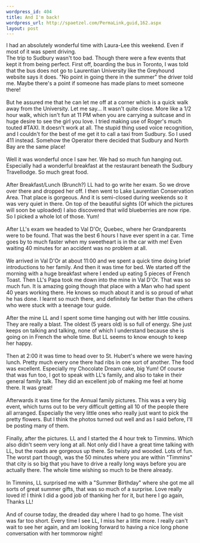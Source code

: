 ```yaml
--- 
wordpress_id: 404
title: And I'm back!
wordpress_url: http://spaetzel.com/PermaLink,guid,162.aspx
layout: post
---
```

I had an absolutely wonderful time with Laura-Lee this weekend. Even if most of it was spent driving.<br />
        The trip to Sudbury wasn't too bad. Though there were a few events that kept it from
        being perfect. First off, boarding the bus in Toronto, I was told that the bus does
        not go to Laurentian University like the Greyhound website says it does. "No point
        in going there in the summer" the driver told me. Maybe there's a point if someone
        has made plans to meet someone there!
        <br />
        <!--more-->
        <br />
        But he assured me that he can let me off at a corner which is a quick walk away from
        the University. Let me say... It wasn't quite close. More like a 1/2 hour walk, which
        isn't fun at 11 PM when you are carrying a suitcase and in huge desire to see the
        girl you love. I tried making use of Roger's much touted #TAXI. It doesn't work at
        all. The stupid thing used voice recognition, and I couldn't for the best of me get
        it to call a taxi from Sudbury. So I used 411 instead. Somehow the Operator there
        decided that Sudbury and North Bay are the same place!<br />
        <br />
        Well it was wonderful once I saw her. We had so much fun hanging out. Especially had
        a wonderful breakfast at the restaurant beneath the Sudbury Travellodge. So much great
        food.
        <br />
        <br />
        After Breakfast/Lunch (Brunch?) LL had to go write her exam. So we drove over there
        and dropped her off. I then went to Lake Laurentian Conservation Area. That place
        is gorgeous. And it is semi-closed during weekends so it was very quiet in there.
        On top of the beautiful sights (Of which the pictures will soon be uploaded) I also
        discovered that wild blueberries are now ripe. So I picked a whole lot of those. Yum!<br />
        <br />
        After LL's exam we headed to Val D'Or, Quebec, where her Grandparents were to be found.
        That was the best 6 hours I have ever spent in a car. Time goes by to much faster
        when my sweetheart is in the car with me! Even waiting 40 minutes for an accident
        was no problem at all.
        <br />
        <br />
        We arrived in Val D'Or at about 11:00 and we spent a quick time doing brief introductions
        to her family. And then it was time for bed. We started off the morning with a huge
        breakfast where I ended up eating 5 pieces of French Toast. Then LL's Papa took me
        down into the mine in Val D'Or. That was so much fun. It is amazing going though that
        place with a Man who had spent 40 years working there. He knows so much about it and
        is so proud of what he has done. I learnt so much there, and definitely far better
        than the others who were stuck with a teenage tour guide.<br />
        <br />
        After the mine LL and I spent some time hanging out with her little cousins. They
        are really a blast. The oldest (5 years old) is so full of energy. She just keeps
        on talking and talking, none of which I understand because she is going on in French
        the whole time. But LL seems to know enough to keep her happy.
        <br />
        <br />
        Then at 2:00 it was time to head over to St. Hubert's where we were having lunch.
        Pretty much every one there had ribs in one sort of another. The food was excellent.
        Especially my Chocolate Dream cake, big Yum! Of course that was fun too, I got to
        speak with LL's family, and also to take in their general family talk. They did an
        excellent job of making me feel at home there. It was great!<br />
        <br />
        Afterwards it was time for the Annual family pictures. This was a very big event,
        which turns out to be very difficult getting all 10 of the people there all arranged.
        Especially the very little ones who really just want to pick the pretty flowers. But
        I think the photos turned out well and as I said before, I'll be posting many of them.<br />
        <br />
        Finally, after the pictures. LL and I started the 4 hour trek to Timmins. Which also
        didn't seem very long at all. Not only did I have a great time talking with LL, but
        the roads are gorgeous up there. So twisty and wooded. Lots of fun. The worst part
        though, was the 50 minutes where you are within "Timmins" that city is so big that
        you have to drive a really long ways before you are actually there. The whole time
        wishing so much to be there already.<br />
        <br />
        In Timmins, LL surprised me with a "Summer Birthday" where she got me all sorts of
        great summer gifts, that was so much of a surprise. Love really loved it! I think
        I did a good job of thanking her for it, but here I go again, Thanks LL!<br />
        <br />
        And of course today, the dreaded day where I had to go home. The visit was far too
        short. Every time I see LL, I miss her a little more. I really can't wait to see her
        again, and am looking forward to having a nice long phone conversation with her tommorow
        night!<img width="0" height="0" src="http://spaetzel.com/aggbug.ashx?id=162" />
